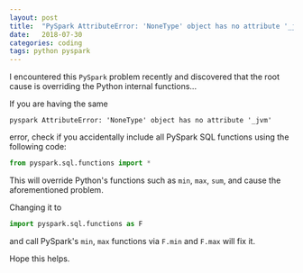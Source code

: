 ```yaml
---
layout: post
title:  "PySpark AttributeError: 'NoneType' object has no attribute '_jvm'"
date:   2018-07-30
categories: coding
tags: python pyspark
---
```


I encountered this `PySpark` problem recently and discovered that the root cause is overriding the Python internal functions...

If you are having the same

```
pyspark AttributeError: 'NoneType' object has no attribute '_jvm'
```

error, check if you accidentally include all PySpark SQL functions using the following code:

```python
from pyspark.sql.functions import *
```

This will override Python's functions such as `min`, `max`, `sum`, and cause the aforementioned problem.

Changing it to

```python
import pyspark.sql.functions as F
```

and call PySpark's `min`, `max` functions via `F.min` and `F.max` will fix it.

Hope this helps.
